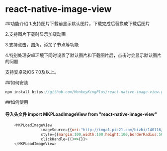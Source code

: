 # react-native-image-view
##功能介绍 
1.支持图片下载前显示默认图片，下载完成后替换成下载后图片

2.支持图片下载时显示加载动画

3.支持点击，圆角，添加子节点等功能

4.特别处理安卓环境下同时设置了默认图片和下载图片后，点击时会显示默认图片的问题

支持安卓及iOS 7.0及以上。

##如何安装
```javascript
npm install https://github.com/MonkeyKingPlus/react-native-image-view.git
```

##如何使用

#### 导入头文件 import MKPLoadImageView from "react-native-image-view" 


```javascript
	<MKPLoadImageView
                imageSource={{uri:"http://imga1.pic21.com/bizhi/140116/06682/01.jpg"}}
                style={{margin:100,width:100,height:100,borderRadius:50,overflow:"hidden"}}
                clickHandle={()=>{}}>
	</MKPLoadImageView>
```